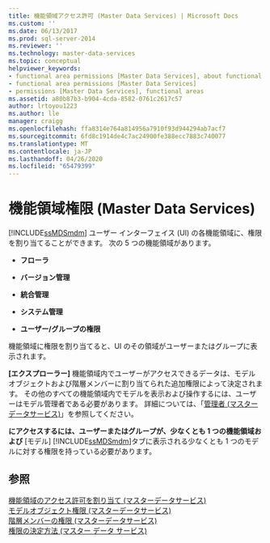 ```yaml
---
title: 機能領域アクセス許可 (Master Data Services) | Microsoft Docs
ms.custom: ''
ms.date: 06/13/2017
ms.prod: sql-server-2014
ms.reviewer: ''
ms.technology: master-data-services
ms.topic: conceptual
helpviewer_keywords:
- functional area permissions [Master Data Services], about functional area permissions
- functional area permissions [Master Data Services]
- permissions [Master Data Services], functional areas
ms.assetid: a80b87b3-b904-4cda-8582-0761c2617c57
author: lrtoyou1223
ms.author: lle
manager: craigg
ms.openlocfilehash: ffa8314e764a814956a7910f93d944294ab7acf7
ms.sourcegitcommit: 6fd8c1914de4c7ac24900fe388ecc7883c740077
ms.translationtype: MT
ms.contentlocale: ja-JP
ms.lasthandoff: 04/26/2020
ms.locfileid: "65479399"
---
```

# <a name="functional-area-permissions-master-data-services"></a>機能領域権限 (Master Data Services)
  [!INCLUDE[ssMDSmdm](../includes/ssmdsmdm-md.md)] ユーザー インターフェイス (UI) の各機能領域に、権限を割り当てることができます。 次の 5 つの機能領域があります。  
  
-   **フローラ**  
  
-   **バージョン管理**  
  
-   **統合管理**  
  
-   **システム管理**  
  
-   **ユーザー/グループの権限**  
  
 機能領域に権限を割り当てると、UI のその領域がユーザーまたはグループに表示されます。  
  
 **[エクスプローラー]** 機能領域内でユーザーがアクセスできるデータは、モデル オブジェクトおよび階層メンバーに割り当てられた追加権限によって決定されます。 その他のすべての機能領域内でモデルを表示および操作するには、ユーザーはモデル管理者である必要があります。 詳細については、「[管理者 &#40;マスターデータサービス&#41;](administrators-master-data-services.md)」を参照してください。  
  
 **にアクセスするには、ユーザーまたはグループが、少なくとも 1 つの機能領域および** [モデル] [!INCLUDE[ssMDSmdm](../includes/ssmdsmdm-md.md)]タブに表示される少なくとも 1 つのモデルに対する権限を持っている必要があります。  
  
## <a name="see-also"></a>参照  
 [機能領域のアクセス許可を割り当て &#40;マスターデータサービス&#41;](../../2014/master-data-services/assign-functional-area-permissions-master-data-services.md)   
 [モデルオブジェクト権限 &#40;マスターデータサービス&#41;](../../2014/master-data-services/model-object-permissions-master-data-services.md)   
 [階層メンバーの権限 &#40;マスターデータサービス&#41;](../../2014/master-data-services/hierarchy-member-permissions-master-data-services.md)   
 [権限の決定方法 (マスター データ サービス)](../../2014/master-data-services/how-permissions-are-determined-master-data-services.md)  
  
  
